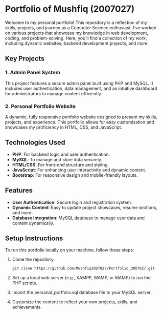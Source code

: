 # Portfolio of Mushfiq (2007027)

Welcome to my personal portfolio! This repository is a reflection of my skills, projects, and journey as a Computer Science enthusiast. I’ve worked on various projects that showcase my knowledge in web development, coding, and problem-solving. Here, you’ll find a collection of my work, including dynamic websites, backend development projects, and more.

## Key Projects

### 1. **Admin Panel System**
This project features a secure admin panel built using PHP and MySQL. It includes user authentication, data management, and an intuitive dashboard for administrators to manage content efficiently.

### 2. **Personal Portfolio Website**
A dynamic, fully responsive portfolio website designed to present my skills, projects, and experience. This portfolio allows for easy customization and showcases my proficiency in HTML, CSS, and JavaScript.

## Technologies Used
- **PHP**: For backend logic and user authentication.
- **MySQL**: To manage and store data securely.
- **HTML/CSS**: For front-end structure and styling.
- **JavaScript**: For enhancing user interactivity and dynamic content.
- **Bootstrap**: For responsive design and mobile-friendly layouts.

## Features
- **User Authentication**: Secure login and registration system.
- **Dynamic Content**: Easy to update project showcases, resume sections, and more.
- **Database Integration**: MySQL database to manage user data and content dynamically.

## Setup Instructions
To run this portfolio locally on your machine, follow these steps:
1. Clone the repository:
   ```bash
   git clone https://github.com/Mushfiq2007027/Portfolio_2007027.git
2. Set up a local web server (e.g., XAMPP, WAMP, or MAMP) to run the PHP scripts.

3. Import the personal_portfolio.sql database file to your MySQL server.

4. Customize the content to reflect your own projects, skills, and achievements.
